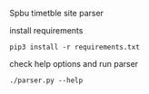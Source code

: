 Spbu timetble site parser

install requirements

    pip3 install -r requirements.txt

check help options and run parser

    ./parser.py --help
